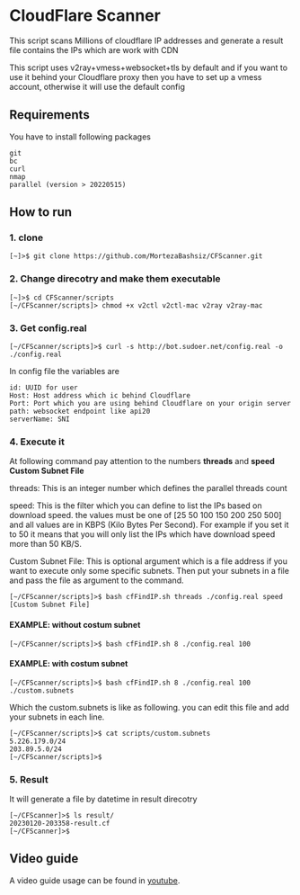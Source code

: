 # CloudFlare Scanner
This script scans Millions of cloudflare IP addresses and generate a result file contains the IPs which are work with CDN

This script uses v2ray+vmess+websocket+tls by default and if you want to use it behind your Cloudflare proxy then you have to set up a vmess account, otherwise it will use the default config

## Requirements
You have to install following packages
```
git
bc
curl
nmap
parallel (version > 20220515)
```

## How to run
### 1. clone

```shell
[~]>$ git clone https://github.com/MortezaBashsiz/CFScanner.git
```

### 2. Change direcotry and make them executable

```shell
[~]>$ cd CFScanner/scripts
[~/CFScanner/scripts]> chmod +x v2ctl v2ctl-mac v2ray v2ray-mac
```

### 3. Get config.real

```shell
[~/CFScanner/scripts]>$ curl -s http://bot.sudoer.net/config.real -o ./config.real
```

In config file the variables are
```shell
id: UUID for user
Host: Host address which ic behind Cloudflare
Port: Port which you are using behind Cloudflare on your origin server
path: websocket endpoint like api20
serverName: SNI
```

### 4. Execute it

At following command pay attention to the numbers **threads** and **speed** **Custom Subnet File**

threads: This is an integer number which defines the parallel threads count

speed: This is the filter which you can define to list the IPs based on download speed. the values must be one of [25 50 100 150 200 250 500] and all values are in KBPS (Kilo Bytes Per Second). For example if you set it to 50 it means that you will only list the IPs which have download speed more than 50 KB/S.

Custom Subnet File: This is optional argument which is a file address if you want to execute only some specific subnets. Then put your subnets in a file and pass the file as argument to the command.

```shell
[~/CFScanner/scripts]>$ bash cfFindIP.sh threads ./config.real speed [Custom Subnet File]
```

#### EXAMPLE: without costum subnet

```shell
[~/CFScanner/scripts]>$ bash cfFindIP.sh 8 ./config.real 100
```

#### EXAMPLE: with costum subnet

```shell
[~/CFScanner/scripts]>$ bash cfFindIP.sh 8 ./config.real 100 ./custom.subnets
```

Which the custom.subnets is like as following. you can edit this file and add your subnets in each line.

```shell
[~/CFScanner/scripts]>$ cat scripts/custom.subnets 
5.226.179.0/24
203.89.5.0/24
[~/CFScanner/scripts]>$
```

### 5. Result

It will generate a file by datetime in result direcotry

```shell
[~/CFScanner]>$ ls result/
20230120-203358-result.cf
[~/CFScanner]>$
```

## Video guide
A video guide usage can be found in [youtube](https://youtu.be/BKLRAHolhvM "youtube").
